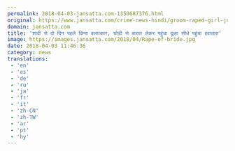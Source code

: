 ```yaml
---
permalink: 2018-04-03-jansatta.com-1350687376.html
original: https://www.jansatta.com/crime-news-hindi/groom-raped-girl-just-2-days-before-marriage-and-he-got-jail/620553/
domain: jansatta.com
title: 'शादी से दो दिन पहले किया बलात्कार, घोड़ी से बारात लेकर पहुंचा दूल्हा सीधे पहुंचा हवालात'
image: https://images.jansatta.com/2018/04/Rape-of-bride.jpg
date: 2018-04-03 11:46:36
category: news
translations: 
 - 'en'
 - 'es'
 - 'de'
 - 'ru'
 - 'ja'
 - 'fr'
 - 'it'
 - 'zh-CN'
 - 'zh-TW'
 - 'ar'
 - 'pt'
 - 'hy'
---
```


